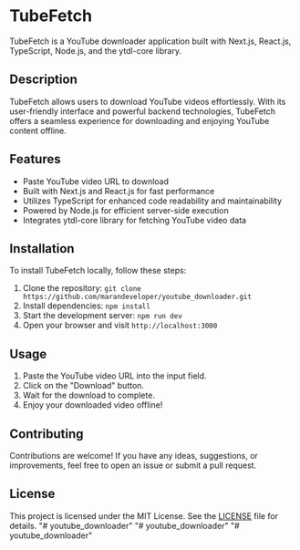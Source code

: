 # TubeFetch

TubeFetch is a YouTube downloader application built with Next.js, React.js, TypeScript, Node.js, and the ytdl-core library.

## Description

TubeFetch allows users to download YouTube videos effortlessly. With its user-friendly interface and powerful backend technologies, TubeFetch offers a seamless experience for downloading and enjoying YouTube content offline.

## Features

- Paste YouTube video URL to download
- Built with Next.js and React.js for fast performance
- Utilizes TypeScript for enhanced code readability and maintainability
- Powered by Node.js for efficient server-side execution
- Integrates ytdl-core library for fetching YouTube video data

## Installation

To install TubeFetch locally, follow these steps:

1. Clone the repository: `git clone https://github.com/marandeveloper/youtube_downloader.git`
2. Install dependencies: `npm install`
3. Start the development server: `npm run dev`
4. Open your browser and visit `http://localhost:3000`

## Usage

1. Paste the YouTube video URL into the input field.
2. Click on the "Download" button.
3. Wait for the download to complete.
4. Enjoy your downloaded video offline!

## Contributing

Contributions are welcome! If you have any ideas, suggestions, or improvements, feel free to open an issue or submit a pull request.

## License

This project is licensed under the MIT License. See the [LICENSE](LICENSE) file for details.
"# youtube_downloader" 
"# youtube_downloader" 
"# youtube_downloader" 
